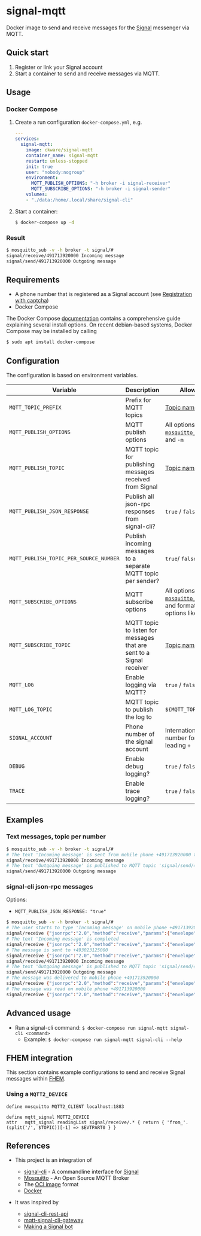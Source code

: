 # signal-mqtt
Docker image to send and receive messages for the [Signal](https://signal.org/) messenger via MQTT.

## Quick start
1. Register or link your Signal account
2. Start a container to send and receive messages via MQTT.

## Usage
### Docker Compose
1. Create a run configuration `docker-compose.yml`, e.g.
    ```yaml
    ---
    services:
      signal-mqtt:
        image: ckware/signal-mqtt
        container_name: signal-mqtt
        restart: unless-stopped
        init: true
        user: "nobody:nogroup"
        environment:
          MQTT_PUBLISH_OPTIONS: "-h broker -i signal-receiver"
          MQTT_SUBSCRIBE_OPTIONS: "-h broker -i signal-sender"
        volumes:
        - "./data:/home/.local/share/signal-cli"
    ```

2. Start a container:
    ```sh
    $ docker-compose up -d
    ```

### Result
```sh
$ mosquitto_sub -v -h broker -t signal/#
signal/receive/491713920000 Incoming message
signal/send/491713920000 Outgoing message
```

## Requirements
* A phone number that is registered as a Signal account (see [Registration with captcha](https://github.com/AsamK/signal-cli/wiki/Registration-with-captcha))
* Docker Compose

The Docker Compose [documentation](https://docs.docker.com/compose/install/)
contains a comprehensive guide explaining several install options. On recent debian-based systems, Docker Compose may be installed by calling
  ```sh
  $ sudo apt install docker-compose
  ```

## Configuration
The configuration is based on environment variables.

|Variable|Description|Allowed values|Default|Example
|--------|-----------|-----|-------|-------
|`MQTT_TOPIC_PREFIX`|Prefix for MQTT topics|[Topic names](http://docs.oasis-open.org/mqtt/mqtt/v3.1.1/os/mqtt-v3.1.1-os.html#_Toc398718106)|`signal`|`chats`
|`MQTT_PUBLISH_OPTIONS`|MQTT publish options|All options [supported by `mosquitto_pub`](https://mosquitto.org/man/mosquitto_pub-1.html) except `-t` and `-m`|_none_|`-h broker -id signal-publisher`
|`MQTT_PUBLISH_TOPIC`|MQTT topic for publishing messages received from Signal|[Topic names](http://docs.oasis-open.org/mqtt/mqtt/v3.1.1/os/mqtt-v3.1.1-os.html#_Toc398718106)|`${MQTT_TOPIC_PREFIX}/receive`|`chats/from`
|`MQTT_PUBLISH_JSON_RESPONSE`|Publish all json-rpc responses from signal-cli?|`true` / `false`|`false`|`true`
|`MQTT_PUBLISH_TOPIC_PER_SOURCE_NUMBER`|Publish incoming messages to a separate MQTT topic per sender?|`true`/ `false`|`true`|`false`
|`MQTT_SUBSCRIBE_OPTIONS`|MQTT subscribe options|All options [supported by `mosquitto_sub`](https://mosquitto.org/man/mosquitto_sub-1.html) except `-t` and formatting-related options like  `-F` & `-N`|_none_|`-h broker -i signal-subscriber`
|`MQTT_SUBSCRIBE_TOPIC`|MQTT topic to listen for messages that are sent to a Signal receiver|[Topic names](http://docs.oasis-open.org/mqtt/mqtt/v3.1.1/os/mqtt-v3.1.1-os.html#_Toc398718106)|`${MQTT_TOPIC_PREFIX}/send`|`chats/to`
|`MQTT_LOG`|Enable logging via MQTT?|`true` / `false`|`false`|`true`
|`MQTT_LOG_TOPIC`|MQTT topic to publish the log to|`${MQTT_TOPIC_PREFIX}/log`|`chats/logs`
|`SIGNAL_ACCOUNT`|Phone number of the signal account|International phone number format with leading `+`|Account from signal-cli configuration|`+493023125000`
|`DEBUG`|Enable debug logging?|`true` / `false`|`false`|`true`
|`TRACE`|Enable trace logging?|`true` / `false`|`false`|`true`

## Examples
### Text messages, topic per number
```sh
$ mosquitto_sub -v -h broker -t signal/#
# The text 'Incoming message' is sent from mobile phone +491713920000 to +493023125000
signal/receive/491713920000 Incoming message
# The text 'Outgoing message' is published to MQTT topic 'signal/send/491713920000'
signal/send/491713920000 Outgoing message
```

### signal-cli json-rpc messages
Options:
- `MQTT_PUBLISH_JSON_RESPONSE: "true"`

```sh
$ mosquitto_sub -v -h broker -t signal/#
# The user starts to type 'Incoming message' on mobile phone +491713920000
signal/receive {"jsonrpc":"2.0","method":"receive","params":{"envelope":{"source":"+491713920000","sourceNumber":"+491713920000","sourceUuid":"3689ed97-01b2-4fa5-8ed8-18174ad5cf15","sourceName":"Sally Sender","sourceDevice":1,"timestamp":1662783654115,"typingMessage":{"action":"STARTED","timestamp":1662783654115}},"account":"+493023125000","subscription":0}}
# The text 'Incoming message' is completed
signal/receive {"jsonrpc":"2.0","method":"receive","params":{"envelope":{"source":"+491713920000","sourceNumber":"+491713920000","sourceUuid":"3689ed97-01b2-4fa5-8ed8-18174ad5cf15","sourceName":"Sally Sender","sourceDevice":1,"timestamp":1662783660699,"typingMessage":{"action":"STOPPED","timestamp":1662783660699}},"account":"+493023125000","subscription":0}}
# The message is sent to +493023125000
signal/receive {"jsonrpc":"2.0","method":"receive","params":{"envelope":{"source":"+491713920000","sourceNumber":"+491713920000","sourceUuid":"3689ed97-01b2-4fa5-8ed8-18174ad5cf15","sourceName":"Sally Sender","sourceDevice":1,"timestamp":1662783663560,"dataMessage":{"timestamp":1662783663560,"message":"Incoming message","expiresInSeconds":0,"viewOnce":false}},"account":"+493023125000","subscription":0}}
signal/receive/491713920000 Incoming message
# The text 'Outgoing message' is published to MQTT topic 'signal/send/491713920000'
signal/send/491713920000 Outgoing message
# The message was delivered to mobile phone +491713920000
signal/receive {"jsonrpc":"2.0","method":"receive","params":{"envelope":{"source":"+491713920000","sourceNumber":"+491713920000","sourceUuid":"3689ed97-01b2-4fa5-8ed8-18174ad5cf15","sourceName":"Sally Sender","sourceDevice":1,"timestamp":1662783706642,"receiptMessage":{"when":1662783706642,"isDelivery":true,"isRead":false,"isViewed":false,"timestamps":[1662783708533]}},"account":"+493023125000","subscription":0}}
# The message was read on mobile phone +491713920000
signal/receive {"jsonrpc":"2.0","method":"receive","params":{"envelope":{"source":"+491713920000","sourceNumber":"+491713920000","sourceUuid":"3689ed97-01b2-4fa5-8ed8-18174ad5cf15","sourceName":"Sally Sender","sourceDevice":1,"timestamp":1662783706824,"receiptMessage":{"when":1662783706824,"isDelivery":false,"isRead":true,"isViewed":false,"timestamps":[1662783708533]}},"account":"+493023125000","subscription":0}}
```

## Advanced usage
* Run a signal-cli command: `$ docker-compose run signal-mqtt signal-cli <command>`
  * Example: `$ docker-compose run signal-mqtt signal-cli --help`



## FHEM integration
This section contains example configurations to send and receive Signal messages within [FHEM](https://fhem.de/).

### Using a `MQTT2_DEVICE`
```
define mosquitto MQTT2_CLIENT localhost:1883

define mqtt_signal MQTT2_DEVICE
attr   mqtt_signal readingList signal/receive/.* { return { 'from_'.(split('/', $TOPIC))[-1] => $EVTPART0 } }
```

## References
* This project is an integration of
  * [signal-cli](https://github.com/AsamK/signal-cli/) - A commandline interface for [Signal](https://signal.org/)
  * [Mosquitto](https://mosquitto.org/) - An Open Source MQTT Broker
  * The [OCI image](https://github.com/opencontainers/image-spec) format 
  * [Docker](https://www.docker.com)

* It was inspired by
  * [signal-cli-rest-api](https://github.com/bbernhard/signal-cli-rest-api)
  * [mqtt-signal-cli-gateway](https://github.com/woifes/mqtt-signal-cli-gateway)
  * [Making a Signal bot](https://codingindex.xyz/2021/06/06/making-a-signal-bot/)
